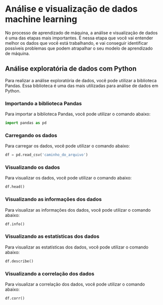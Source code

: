 # Análise e visualização de dados machine learning 

No processo de aprendizado de máquina, a análise e visualização de dados é uma das etapas mais importantes. É nessa etapa que você vai entender melhor os dados que você está trabalhando, e vai conseguir identificar possíveis problemas que podem atrapalhar o seu modelo de aprendizado de máquina.

## Análise exploratória de dados com Python 

Para realizar a análise exploratória de dados, você pode utilizar a biblioteca Pandas. Essa biblioteca é uma das mais utilizadas para análise de dados em Python.

### Importando a biblioteca Pandas

Para importar a biblioteca Pandas, você pode utilizar o comando abaixo:

```python
import pandas as pd
```

### Carregando os dados

Para carregar os dados, você pode utilizar o comando abaixo:

```python
df = pd.read_csv('caminho_do_arquivo')
```

### Visualizando os dados

Para visualizar os dados, você pode utilizar o comando abaixo:

```python
df.head()
```

### Visualizando as informações dos dados

Para visualizar as informações dos dados, você pode utilizar o comando abaixo:

```python
df.info()
```

### Visualizando as estatísticas dos dados

Para visualizar as estatísticas dos dados, você pode utilizar o comando abaixo:

```python
df.describe()
```

### Visualizando a correlação dos dados

Para visualizar a correlação dos dados, você pode utilizar o comando abaixo:

```python
df.corr()
```




